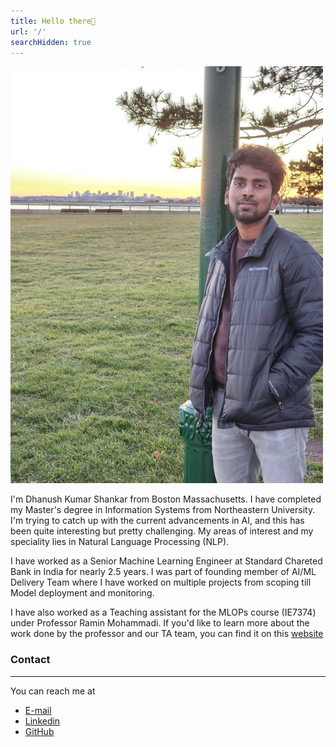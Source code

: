 ```yaml
---
title: Hello there👋
url: '/'
searchHidden: true
---
```


![Dhanush](/img/dhanush.jpg)

I'm Dhanush Kumar Shankar from Boston Massachusetts. I have completed my Master's degree in Information Systems from Northeastern University. I'm trying to catch up with the current advancements in AI, and this has been quite interesting but pretty challenging. My areas of interest and my speciality lies in Natural Language Processing (NLP).<br>

I have worked as a Senior Machine Learning Engineer at Standard Chareted Bank in India for nearly 2.5 years. I was part of founding member of AI/ML Delivery Team where I have worked on multiple projects from scoping till Model deployment and monitoring.

I have also worked as a Teaching assistant for the MLOPs course (IE7374) under Professor Ramin Mohammadi. If you'd like to learn more about the work done by the professor and our TA team, you can find it on this [website](https://www.mlwithramin.com/mlops/)

### Contact
---
You can reach me at 
- [E-mail](shankardhanushkumar@gmail.com ) 
- [Linkedin](https://www.linkedin.com/in/dhanushkumarshankar/) <br>
- [GitHub](https://github.com/shankar-dh) <br>

